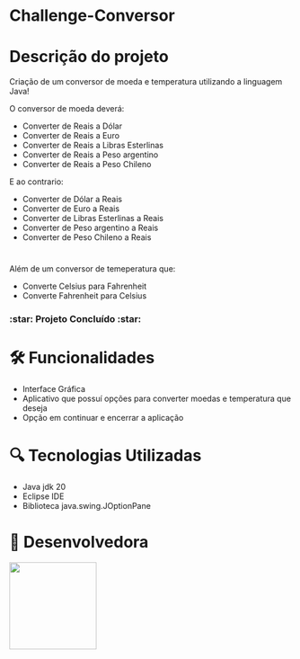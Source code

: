 <h1>
  Challenge-Conversor
</h1>



<h1> Descrição do projeto </h1>

Criação de um conversor de moeda e temperatura utilizando a linguagem Java!

  O conversor de moeda deverá:
- Converter de Reais a Dólar
- Converter de Reais a Euro
- Converter de Reais a Libras Esterlinas
- Converter de Reais a Peso argentino
- Converter de Reais a Peso Chileno

E ao contrario:

- Converter de Dólar a Reais
- Converter de Euro a Reais
- Converter de Libras Esterlinas a Reais
- Converter de Peso argentino a  Reais
- Converter de Peso Chileno a Reais

#

Além de um conversor de temeperatura que:

  - Converte Celsius para Fahrenheit
  - Converte Fahrenheit para Celsius

  <h3> :star: Projeto Concluído :star: </h3>

# 🛠️ Funcionalidades 

- Interface Gráfica
- Aplicativo que possuí opções para converter moedas e temperatura que deseja
- Opção em continuar e encerrar a aplicação

# 🔍 Tecnologias Utilizadas 

- Java jdk 20
- Eclipse IDE
- Biblioteca java.swing.JOptionPane

# 💮 Desenvolvedora

<div>
  <img src="https://github.com/anaflaviacv/Challenge-Conversor/assets/129443378/5a344d4d-2f19-4aa9-a3ae-f9de55fb48a3.png" width=155 />
</div>






